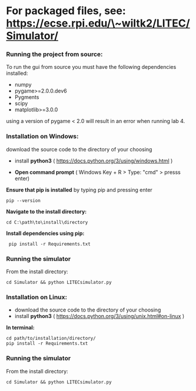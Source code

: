 # For packaged files, see: https://ecse.rpi.edu/\~wiltk2/LITEC/Simulator/

### Running the project from source:
To run the gui from source you must have the following dependencies installed:
* numpy
* pygame>=2.0.0.dev6
* Pygments
* scipy
* matplotlib>=3.0.0

using a version of pygame < 2.0 will result in an error when running lab 4.

### Installation on Windows:
download the source code to the directory of your choosing
* install **python3** ( https://docs.python.org/3/using/windows.html ) 

* **Open command prompt** ( Windows Key + R > Type: "cmd" > presss enter)

**Ensure that pip is installed** by typing pip and pressing enter
~~~
pip --version
~~~

**Navigate to the install directory:**
~~~
cd C:\path\to\install\directory
~~~

**Install dependencies using pip:**
~~~
 pip install -r Requirements.txt
~~~
### Running the simulator
From the install directory:
~~~
cd Simulator && python LITECsimulator.py
~~~


### Installation on Linux:
* download the source code to the directory of your choosing
* install **python3** ( https://docs.python.org/3/using/unix.html#on-linux ) 

**In terminal:**
~~~
cd path/to/installation/directory/
pip install -r Requirements.txt
~~~
### Running the simulator
From the install directory:
~~~
cd Simulator && python LITECsimulator.py
~~~
